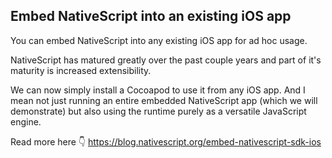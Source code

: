 ## Embed NativeScript into an existing iOS app

You can embed NativeScript into any existing iOS app for ad hoc usage.

NativeScript has matured greatly over the past couple years and part of it's maturity is increased extensibility.

We can now simply install a Cocoapod to use it from any iOS app. And I mean not just running an entire embedded NativeScript app (which we will demonstrate) but also using the runtime purely as a versatile JavaScript engine.

Read more here 👇
https://blog.nativescript.org/embed-nativescript-sdk-ios